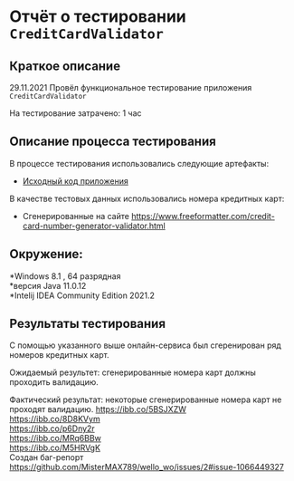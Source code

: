 # Отчёт о тестировании `CreditCardValidator` 

## Краткое описание

29.11.2021 Провёл функциональное тестирование приложения `CreditCardValidator`

На тестирование затрачено: 1 час

## Описание процесса тестирования

В процессе тестирования использовались следующие артефакты:
* [Исходный код приложения](src/Main.java)


В качестве тестовых данных использовались номера кредитных карт:
* Сгенерированные на сайте https://www.freeformatter.com/credit-card-number-generator-validator.html

## Окружение:
*Windows 8.1 , 64 разрядная \
*версия Java 11.0.12 \
*Intelij IDEA Community Edition 2021.2 

## Результаты тестирования
С помощью указанного выше онлайн-сервиса был сгеренирован ряд номеров кредитных карт.


Ожидаемый результет: сгенерированные номера карт должны проходить валидацию.

Фактический результат: некоторые сгенерированные номера карт не проходят валидацию.
https://ibb.co/5BSJXZW \
https://ibb.co/8D8KVym \
https://ibb.co/p6Dny2r \
https://ibb.co/MRq6BBw \
https://ibb.co/M5HRVgK \
Создан баг-репорт https://github.com/MisterMAX789/wello_wo/issues/2#issue-1066449327
